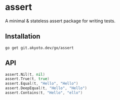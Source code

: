 # assert

A minimal & stateless assert package for writing tests.

## Installation

```shell
go get git.akyoto.dev/go/assert
```

## API

```go
assert.Nil(t, nil)
assert.True(t, true)
assert.Equal(t, "Hello", "Hello")
assert.DeepEqual(t, "Hello", "Hello")
assert.Contains(t, "Hello", "ello")
```
